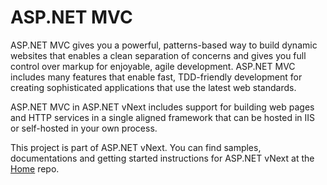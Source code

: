 ASP.NET MVC
===
ASP.NET MVC gives you a powerful, patterns-based way to build dynamic websites that enables a clean separation of concerns and gives you full control over markup for enjoyable, agile development. ASP.NET MVC includes many features that enable fast, TDD-friendly development for creating sophisticated applications that use the latest web standards.

ASP.NET MVC in ASP.NET vNext includes support for building web pages and HTTP services in a single aligned framework that can be hosted in IIS or self-hosted in your own process.

This project is part of ASP.NET vNext. You can find samples, documentations and getting started instructions for ASP.NET vNext at the [Home](https://github.com/aspnet/home) repo.

